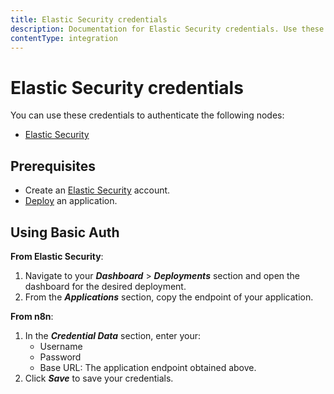 ```yaml
---
title: Elastic Security credentials
description: Documentation for Elastic Security credentials. Use these credentials to authenticate Elastic Security in n8n, a workflow automation platform.
contentType: integration
---
```


# Elastic Security credentials

You can use these credentials to authenticate the following nodes:

- [Elastic Security](/integrations/builtin/app-nodes/n8n-nodes-base.elasticsecurity/)

## Prerequisites

- Create an [Elastic Security](https://www.elastic.co/security) account.
- [Deploy](https://www.elastic.co/guide/en/cloud/current/ec-create-deployment.html) an application.

## Using Basic Auth

**From Elastic Security**:

1. Navigate to your ***Dashboard*** > ***Deployments*** section and open the dashboard for the desired deployment.
2. From the ***Applications*** section, copy the endpoint of your application.

**From n8n**:

1. In the ***Credential Data*** section, enter your:
    * Username
    * Password
    * Base URL: The application endpoint obtained above.
2. Click ***Save*** to save your credentials.

